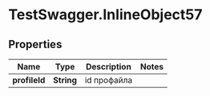 # TestSwagger.InlineObject57

## Properties

Name | Type | Description | Notes
------------ | ------------- | ------------- | -------------
**profileId** | **String** | id профайла | 


